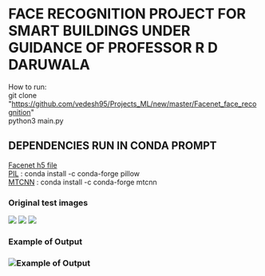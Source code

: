 # FACE RECOGNITION PROJECT FOR SMART BUILDINGS UNDER GUIDANCE OF PROFESSOR R D DARUWALA  

How to run:  
git clone "https://github.com/vedesh95/Projects_ML/new/master/Facenet_face_recognition"  
python3 main.py  

## DEPENDENCIES RUN IN CONDA PROMPT  
[Facenet h5 file](https://drive.google.com/drive/folders/12aMYASGCKvDdkygSv1yQq8ns03AStDO_)  
[PIL](https://anaconda.org/conda-forge/pillow) : conda install -c conda-forge pillow  
[MTCNN](https://anaconda.org/conda-forge/mtcnn) : conda install -c conda-forge mtcnn  
 
 ### Original test images
 ![](https://github.com/vedesh95/Projects_ML/blob/master/Facenet_face_recognition/5-celebrity-faces-dataset/val/harsh/harsh_1.jpg)
 ![](https://github.com/vedesh95/Projects_ML/blob/master/Facenet_face_recognition/5-celebrity-faces-dataset/val/himanshu/himan_3.jpg)
 ![](https://github.com/vedesh95/Projects_ML/blob/master/Facenet_face_recognition/5-celebrity-faces-dataset/val/vedesh/ved.jpg)  
 
### Example of Output
### ![Example of Output](https://github.com/vedesh95/Projects_ML/blob/master/Facenet_face_recognition/Screenshot%20(121).png)
